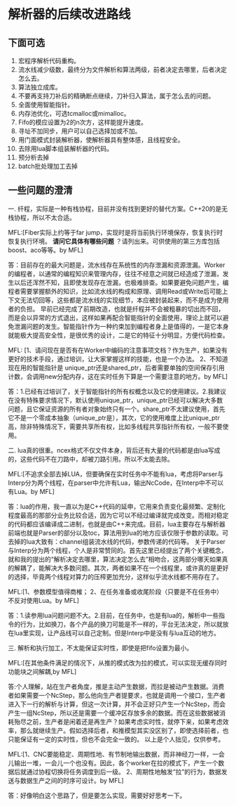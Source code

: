 # 解析器的后续改进路线
## 下面可选
1. 宏程序解析代码重构。
2. 流水线减少级数，最终分为文件解析和算法两级，前者决定去哪里，后者决定怎么去。
3. 算法独立成库。
4. 不要再支持刀补后的精确断点继续，刀补归入算法，属于怎么去的问题。
5. 全面使用智能指针。
6. 内存池优化，可选tcmalloc或mimalloc。
7. Fifo的模应设置为2的n次方，这样能提升速度。
8. 寻址不加同步，用户可以自己选择加或不加。
9. 用门面模式封装解析器，使解析器具有整体感，且线程安全。
10. 去除用lua脚本组装解析器的代码。
11. 预分析去掉
12. batch批处理加工去掉

## 一些问题的澄清
一. 纤程，实际是一种有栈协程，目前并没有找到更好的替代方案。C++20的是无栈协程，所以不太合适。

MFL:[Fiber实际上约等于far jump，实现时是将当前执行环境保存，恢复执行时恢复执行环境。 **请问它具体有哪些问题** ？请列出来。可供使用的第三方库包括 boost、aco等等。by MFL]

答：目前存在的最大问题是，流水线存在系统性的内存泄漏和资源泄漏。Worker的编程者，以通常的编程知识来管理内存，往往不经意之间就已经造成了泄漏，发生以后还浑然不知，且即使发现存在泄漏，也极难排查。如果要避免问题产生，编程者需要掌握额外的知识，比如流水线的构成和原理、调用Read或Write后可能上下文无法切回等，这些都是流水线的实现细节，本应被封装起来，而不是成为使用者的负担。
早前已经完成了前期改造，也就是纤程并不会被粗暴的切出而不回，而是会以异常的方式退出，这样如果再配合智能指针的全面使用，理论上就可以避免泄漏问题的发生。智能指针作为一种约束加到编程者身上是值得的，一是它本身就能极大提高安全性，是很优秀的设计，二是它的特征十分明显，方便代码检查。

MFL: [1、请问现在是否有在Worker中编码的注意事项文档？作为生产，如果没有更好的技术手段，通过培训，让大家掌握这样的技能，也是一个办法。
2、不知道现在用的智能指针是 unique_ptr还是shared_ptr，后者需要单独的空间保存引用计数，会调用new分配内存，这在实时任务下算是一个需要注意的地方。by MFL]

答：1.已经有过培训了，关于智能指针的所有权概念以及它的使用建议。2.我建议在没有特殊要求情况下，默认使用unique_ptr，unique_ptr已经可以解决大多数问题，且它保证资源的所有者对象始终只有一个。share_ptr不太建议使用，首先它不是一个零成本抽象（unique_ptr是），其次，它的使用难度上比unique_ptr高，除非特殊情况下，需要共享所有权，比如多线程共享指针所有权，一般不要使用。

二. lua真的很重。ncex格式不仅文件本身，背后还有大量的代码都是由lua写成的，这些代码不在刀路中，却被刀路引用。所以不太能去除。

MFL:[不追求全部去掉LUA，但要确保在实时任务中不能有lua，考虑将Parser与Interp分为两个线程，在parser中允许有Lua，输出NcCode，在Interp中不可以有Lua。by MFL]

答：lua的作用，我一直以为是C++代码的延申，它用来负责变化最频繁、定制化程度最高的那部分业务比较合适，因为它可以不经过编译就完成改变。而相对稳定的代码都应该编译成二进制，也就是由C++来完成。目前，lua主要存在与解析器前端也就是Parser的部分以及toc，算法用到lua的地方应该仅限于参数的读取。可去掉的lua大致有：channel组装流水线的代码，参数传递的代码等。
关于Parser与Interp分为两个线程，个人是非常赞同的。首先这里已经提出了两个关键概念，就和我的提出的“解析决定去哪里，算法决定怎么去”相吻合，这两部分哪天如果真的解耦了，能解决大多数问题。其次，两者如果不在一个线程里，或许真的是更好的选择，毕竟两个线程对算力的压榨更加充分，这样似乎流水线都不用存在了。

MFL:[1、参数模型值得商榷；
2、在任务准备或收尾阶段（只要是不在任务中）不反对使用Lua。by MFL]

答：1.读参用lua问题问题不大。2.目前，在任务中，也是有lua的，解析中一些指令的行为，比如换刀，各个产品的换刀可能是不一样的，平台无法决定，所以就放在lua里实现，让产品线可以自己定制。但是Interp中是没有与lua互动的地方。

三. 解析和执行加工，不太能保证实时性，即使是把fifo设置为最小。

MFL:[在其他条件满足的情况下，从推的模式改为拉的模式，可以实现无缓存同时功能块之间解耦,by MFL]

答:个人理解，站在生产者角度，推是主动产生数据，而拉是被动产生数据。消费者如果需要一个NcStep，那么他向生产者提要求，也就是调用一个接口，生产者进入下一行的解析与计算，但这一次计算，并不会正好只产生一个NcStep，而会产生一组NcStep，所以还是需要一个缓冲区存放多余的数据。而在这些数据被消耗殆尽之前，生产者是闲着还是再生产？如果考虑实时性，就停下来，如果考虑效率，那么就继续生产。假如选择后者，和推模型其实没区别了，即使选择前者，也只能保证有一定的实时性，但也不会完全一致的。
以上是个人拙见，仅供参考。

MFL:[1、CNC要能稳定、周期性地、有节制地输出数据，而非神经刀一样，一会儿输出一堆，一会儿一个也没有。因此，各个worker在拉的模式下，产生一个数据后就通过协程切换将任务调度到后一级。
2、周期性地触发“拉”的行为，数据发送与数据生产之间的时序可设计。by MFL]

答：好像明白这个思路了，但是要怎么实现，需要好好思考一下。